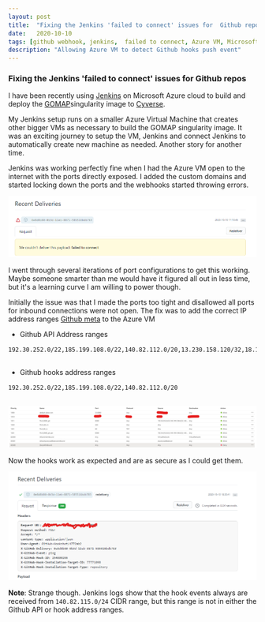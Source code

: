 ```yaml
---
layout: post
title:  "Fixing the Jenkins 'failed to connect' issues for  Github repos"
date:   2020-10-10
tags: [github webhook, jenkins,  failed to connect, Azure VM, Microsoft Azure, Azure vnet]
description: "Allowing Azure VM to detect Github hooks push event"
---
```


### Fixing the Jenkins 'failed to connect' issues for  Github repos

I have been recently using [Jenkins](https://www.jenkins.io/) on Microsoft Azure cloud to build and deploy the [GOMAP](https://www.bioinformapping.com/gomap/)singularity image to [Cyverse](https://datacommons.cyverse.org/browse/iplant/home/shared/dillpicl/gomap/GOMAP).

My Jenkins setup runs on a smaller Azure Virtual Machine that creates other bigger VMs as necessary to build the GOMAP singularity image. It was an exciting journey to setup the VM, Jenkins and connect Jenkins to automatically create new machine as needed. Another story for another time.

Jenkins was working perfectly fine when I had the Azure VM open to the internet with the ports directly exposed. I added the custom domains and started locking down the ports and the webhooks started throwing errors.

<img src="/assets/imgs/github_hook_fail.png" style="width:800px">

I went through several iterations of port configurations to get this working. Maybe someone smarter than me would have it figured all out in less time, but it's a learning curve I am willing to power though.

Initially the issue was that I made the ports too tight and disallowed all ports for inbound connections were not open. The fix was to add the correct IP address ranges [Github meta](https://api.github.com/meta) to the Azure VM 

*  Github API Address ranges
```shell
192.30.252.0/22,185.199.108.0/22,140.82.112.0/20,13.230.158.120/32,18.179.245.253/32,52.69.239.207/32,13.209.163.61/32,54.180.75.25/32,13.233.76.15/32,13.234.168.60/32,13.250.168.23/32,13.250.94.254/32,54.169.195.247/32,13.236.14.80/32,13.238.54.232/32,52.63.231.178/32,18.229.199.252/32,54.207.47.76/32


```

* Github hooks address ranges
```shell
192.30.252.0/22,185.199.108.0/22,140.82.112.0/20


```

<img src="/assets/imgs/open_inbound_ports.png" style="width:800px">

Now the hooks work as expected and are as secure as I could get them.

<img src="/assets/imgs/github_hook_success.png" style="width:800px">


**Note**: Strange though. Jenkins logs show that the hook events always are received from `140.82.115.0/24` CIDR range, but this range is not in either the Github API or hook address ranges.


